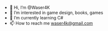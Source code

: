 - 👋 Hi, I’m @Waser4K
- 👀 I’m interested in game design, books, games
- 🌱 I’m currently learning C#
- 📫 How to reach me waser4k@gmail.com

<!---
Waser4K/Waser4K is a ✨ special ✨ repository because its `README.md` (this file) appears on your GitHub profile.
You can click the Preview link to take a look at your changes.
--->
